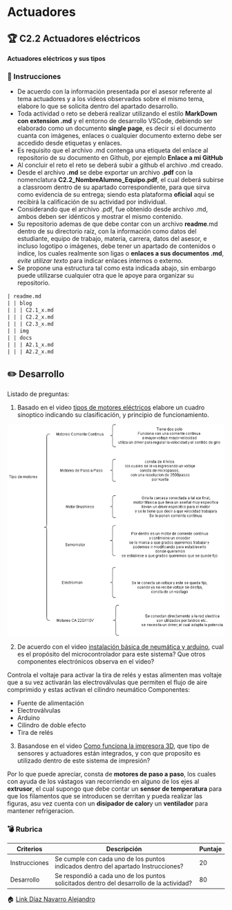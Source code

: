 # Actuadores

## :trophy: C2.2 Actuadores eléctricos

**Actuadores eléctricos y sus tipos**

### :blue_book: Instrucciones

- De acuerdo con la información presentada por el asesor referente al tema actuadores y a los videos observados sobre el mismo tema, elabore lo que se solicita dentro del apartado desarrollo.
- Toda actividad o reto se deberá realizar utilizando el estilo **MarkDown con extension .md** y el entorno de desarrollo VSCode, debiendo ser elaborado como un documento **single page**, es decir si el documento cuanta con imágenes, enlaces o cualquier documento externo debe ser accedido desde etiquetas y enlaces.
- Es requisito que el archivo .md contenga una etiqueta del enlace al repositorio de su documento en Github, por ejemplo **Enlace a mi GitHub**
- Al concluir el reto el reto se deberá subir a github el archivo .md creado.
- Desde el archivo **.md** se debe exportar un archivo **.pdf** con la nomenclatura **C2.2_NombreAlumno_Equipo.pdf**, el cual deberá subirse a classroom dentro de su apartado correspondiente, para que sirva como evidencia de su entrega; siendo esta plataforma **oficial** aquí se recibirá la calificación de su actividad por individual.
- Considerando que el archivo .pdf, fue obtenido desde archivo .md, ambos deben ser idénticos y mostrar el mismo contenido.
- Su repositorio ademas de que debe contar con un archivo **readme**.md dentro de su directorio raíz, con la información como datos del estudiante, equipo de trabajo, materia, carrera, datos del asesor, e incluso logotipo o imágenes, debe tener un apartado de contenidos o indice, los cuales realmente son ligas o **enlaces a sus documentos .md**, _evite utilizar texto_ para indicar enlaces internos o externo.
- Se propone una estructura tal como esta indicada abajo, sin embargo puede utilizarse cualquier otra que le apoye para organizar su repositorio.  
``` 
| readme.md
| | blog
| | | C2.1_x.md
| | | C2.2_x.md
| | | C2.3_x.md
| | img
| | docs
| | | A2.1_x.md
| | | A2.2_x.md
```
## :pencil2: Desarrollo

Listado de preguntas:

1. Basado en el video [tipos de motores eléctricos](https://www.youtube.com/watch?v=pgr4yRMnB_A) elabore un cuadro sinoptico indicando su clasificación, y principio de funcionamiento.

![Motores](../img/Motores.drawio.png)

2. De acuerdo con el video [instalación básica de neumática y arduino](https://www.youtube.com/watch?v=DdvLAXfuNpY&t=8s), cual es el propósito del microcontrolador para este sistema? Que otros componentes electrónicos observa en el video?

Controla el voltaje para activar la tira de relés y estas alimenten mas voltaje que a su vez activarán las electroválvulas que permiten el flujo de aire comprimido y estas activan el cilindro neumático
Componentes:
* Fuente de alimentación
* Electroválvulas
* Arduino
* Cilindro de doble efecto
* Tira de relés


3. Basandose en el video [Como funciona la impresora 3D](https://www.youtube.com/watch?v=C4HAJ5HLuB4), que tipo de sensores y actuadores están integrados, y con que proposito es utilizado dentro de este sistema de impresión?

Por lo que puede apreciar, consta de **motores de paso a paso**, los cuales con ayuda de los vástagos van recorriendo en alguno de los ejes al **extrusor**, el cual supongo que debe contar un **sensor de temperatura** para que los filamentos que se introducen se derritan y pueda realizar las figuras, asu vez cuenta con un **disipador de calor**y un **ventilador** para mantener refrigeracion.



### :bomb: Rubrica

| Criterios     | Descripción                                                                                  | Puntaje |
| ------------- | -------------------------------------------------------------------------------------------- | ------- |
| Instrucciones | Se cumple con cada uno de los puntos indicados dentro del apartado Instrucciones?            | 20 |
| Desarrollo    | Se respondió a cada uno de los puntos solicitados dentro del desarrollo de la actividad?     | 80      |

:house: [Link  Díaz Navarro Alejandro](https://github.com/AlejandroDiaz96/SistemasProgramables2020)